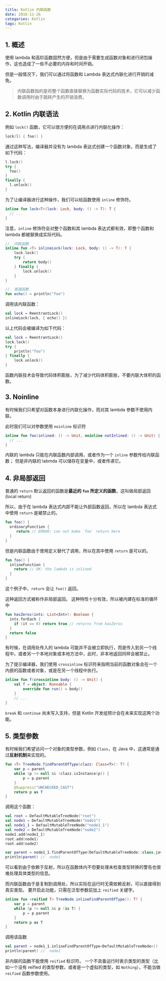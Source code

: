 ```yaml
---
title: Kotlin 内联函数
date: 2016-11-26
categories: Kotlin
tags: Kotlin
---
```



## 1. 概述

使用 lambda 和高阶函数固然方便，但是由于需要生成函数对象和进行闭包操作，这也造成了一些不必要的内存和时间开销。

但是一般情况下，我们可以通过将函数和 Lambda 表达式内联化进行开销的减免。

> 内联函数指的是将整个函数直接替换为函数实际代码的技术，它可以减少函数调用时由于跳转产生的开销浪费。


<!-- more -->

## 2. Kotlin 内联语法

例如 `lock()` 函数，它可以很方便的在调用点进行内联化操作：

```kotlin
lock(l) { foo() }
```

通过这种写法，编译器并没有为 lambda 表达式创建一个函数对象，而是生成了如下代码：

```kotlin
l.lock()
try {
  foo()
}
finally {
  l.unlock()
}
```

为了让编译器进行这种操作，我们可以给函数使用 `inline` 修饰符。

```kotlin
inline fun lock<T>(lock: Lock, body: () -> T): T {
  // ...
}
```

注意，`inline` 修饰符会对整个函数和其 lambda 表达式都有效，即整个函数和 lambda 都被替换成实际代码。

```kotlin
//  内联函数
inline fun <T> inlineLock(lock: Lock, body: () -> T): T {
    lock.lock()
    try {
        return body()
    } finally {
        lock.unlock()
    }
}

//  普通函数
fun echo() = println("foo")
```

调用该内联函数：

```kotlin
val lock = ReentrantLock()
inlineLock(lock, { echo() })
```

以上代码会被编译为如下代码：

```kotlin
val lock = ReentrantLock()
lock.lock()
try {
    println("foo")
} finally {
    lock.unlock()
}
```

函数内联技术会导致代码体积膨胀，为了减少代码体积膨胀，不要内联大体积的函数。

## 3. Noinline

有时候我们只希望对函数本身进行内联化操作，而对其 lambda 参数不使用内联。

此时我们可以对参数使用 `noinline` 标识符

```kotlin
inline fun foo(inlined: () -> Unit, noinline notInlined: () -> Unit) {
  // ...
}
```

内联的 lambda 只能在内联函数内部调用，或者作为一个 `inline` 参数传给内联函数；
但是非内联的 labmda 可以储存在变量中，或者传递它。




## 4. 非局部返回

普通的 `return` 默认返回的函数是**最近的 `fun` 所定义的函数**，这叫做局部返回(local return)

所以，由于在 lambda 表达式内部不能让外部函数返回，所以在 lambda 表达式中使用 `return` 是被禁止的。

```kotlin
fun foo() {
  ordinaryFunction {
     return // ERROR: can not make `foo` return here
  }
}
```

但是内联函数由于使用定义替代了调用，所以在其中使用 `return` 是可以的。

```kotlin
fun foo() {
  inlineFunction {
    return // OK: the lambda is inlined
  }
}
```

这个例子中，`return` 会让 `foo()` 返回。

这种返回方式被称作非局部返回。
这种特性十分有效，所以被内建在标准的循环中

```kotlin
fun hasZeros(ints: List<Int>): Boolean {
  ints.forEach {
    if (it == 0) return true // returns from hasZeros
  }
  return false
}
```

有时候，在调用处传入的 lambda 可能并不会被立即执行，而是传入到另一个线程中，或者另一个本地对象或本地方法中，此时，非本地返回同样会被禁止。

为了提示编译器，我们使用 `crossinline` 标识符来指明当前的函数对象会在一个内嵌的函数或者对象，或是在另一个线程中执行。

```kotlin
inline fun f(crossinline body: () -> Unit) {
    val f = object: Runnable {
        override fun run() = body()
    }
    // ...
}
```

`break` 和 `continue` 尚未写入支持，但是 Kotlin 开发组预计会在未来实现这两个功能。

## 5. 类型参数

有时候我们希望访问一个对象的类型参数，例如 `Class`，在 Java 中，这通常是通过**反射机制**来实现的。

```kotlin
fun <T> TreeNode.findParentOfType(clazz: Class<T>): T? {
    var p = parent
    while (p != null && !clazz.isInstance(p)) {
        p = p.parent
    }
    @Suppress("UNCHECKED_CAST")
    return p as T
}
```

调用这个函数：

```kotlin
val root = DefaultMutableTreeNode("root")
val node1 = DefaultMutableTreeNode("node1")
val node1_1 = DefaultMutableTreeNode("node1_1")
val node2 = DefaultMutableTreeNode("node2")
node1.add(node1_1)
root.add(node1)
root.add(node2)

var parent = node1_1.findParentOfType(DefaultMutableTreeNode::class.java)
println(parent) //  node1
```

可以看到由于依赖于反射，所以在函数体内不但要处理未检查类型转换的警告也很难处理具体类型的信息。

而内联函数由于是复制到调用处，所以实际在运行时无需依赖反射，可以直接得到真实类型。
要开启此功能，只需在泛型参数前加上 `reified` 关键字。

```kotlin
inline fun <reified T> TreeNode.inlineFindParentOfType(): T? {
    var p = parent
    while (p != null && p !is T) {
        p = p.parent
    }
    return p as T
}
```

调用该函数

```kotlin
val parent = node1_1.inlineFindParentOfType<DefaultMutableTreeNode>()
println(parent) //  node1
```

非内联的函数不能使用 `reified` 标识符。
一个不具备运行时表示类型的类型（比如一个没有 reified 的类型参数，或者是一个虚拟的类型，如 `Nothing`），不能当做 `reified` 函数参数使用。

